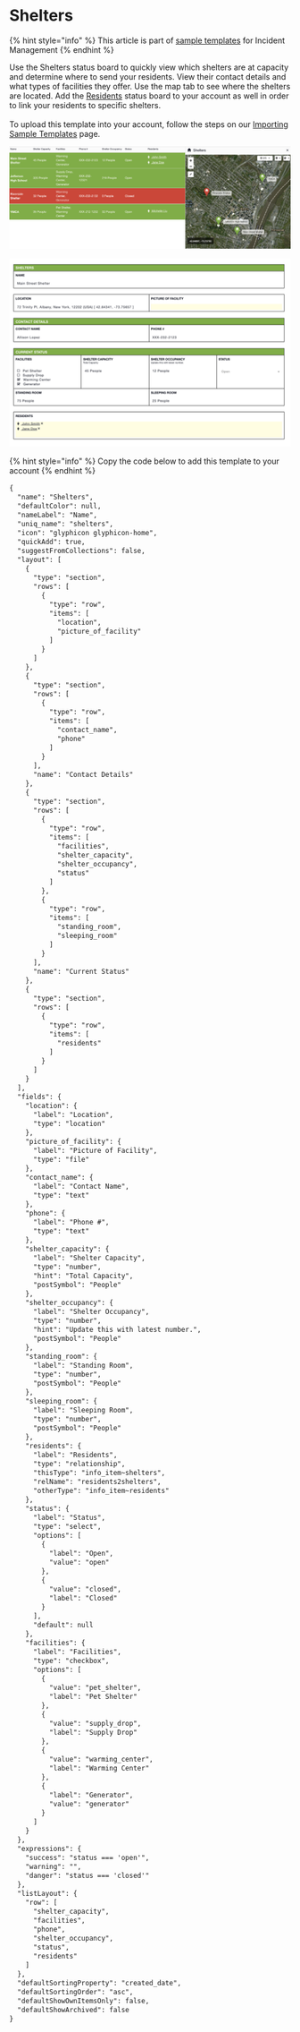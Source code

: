 # Shelters

{% hint style="info" %}
This article is part of [sample templates](../) for Incident Management
{% endhint %}

Use the Shelters status board to quickly view which shelters are at capacity and determine where to send your residents. View their contact details and what types of facilities they offer. Use the map tab to see where the shelters are located. Add the [Residents](residents.md) status board to your account as well in order to link your residents to specific shelters. \
\
To upload this template into your account, follow the steps on our [Importing Sample Templates](../importing-sample-templates.md) page.

![](<../../../.gitbook/assets/Screen Shot 2021-09-23 at 1.52.42 PM.png>)

![](<../../../.gitbook/assets/Screen Shot 2021-09-23 at 1.51.40 PM.png>)

{% hint style="info" %}
Copy the code below to add this template to your account
{% endhint %}

```
{
  "name": "Shelters",
  "defaultColor": null,
  "nameLabel": "Name",
  "uniq_name": "shelters",
  "icon": "glyphicon glyphicon-home",
  "quickAdd": true,
  "suggestFromCollections": false,
  "layout": [
    {
      "type": "section",
      "rows": [
        {
          "type": "row",
          "items": [
            "location",
            "picture_of_facility"
          ]
        }
      ]
    },
    {
      "type": "section",
      "rows": [
        {
          "type": "row",
          "items": [
            "contact_name",
            "phone"
          ]
        }
      ],
      "name": "Contact Details"
    },
    {
      "type": "section",
      "rows": [
        {
          "type": "row",
          "items": [
            "facilities",
            "shelter_capacity",
            "shelter_occupancy",
            "status"
          ]
        },
        {
          "type": "row",
          "items": [
            "standing_room",
            "sleeping_room"
          ]
        }
      ],
      "name": "Current Status"
    },
    {
      "type": "section",
      "rows": [
        {
          "type": "row",
          "items": [
            "residents"
          ]
        }
      ]
    }
  ],
  "fields": {
    "location": {
      "label": "Location",
      "type": "location"
    },
    "picture_of_facility": {
      "label": "Picture of Facility",
      "type": "file"
    },
    "contact_name": {
      "label": "Contact Name",
      "type": "text"
    },
    "phone": {
      "label": "Phone #",
      "type": "text"
    },
    "shelter_capacity": {
      "label": "Shelter Capacity",
      "type": "number",
      "hint": "Total Capacity",
      "postSymbol": "People"
    },
    "shelter_occupancy": {
      "label": "Shelter Occupancy",
      "type": "number",
      "hint": "Update this with latest number.",
      "postSymbol": "People"
    },
    "standing_room": {
      "label": "Standing Room",
      "type": "number",
      "postSymbol": "People"
    },
    "sleeping_room": {
      "label": "Sleeping Room",
      "type": "number",
      "postSymbol": "People"
    },
    "residents": {
      "label": "Residents",
      "type": "relationship",
      "thisType": "info_item~shelters",
      "relName": "residents2shelters",
      "otherType": "info_item~residents"
    },
    "status": {
      "label": "Status",
      "type": "select",
      "options": [
        {
          "label": "Open",
          "value": "open"
        },
        {
          "value": "closed",
          "label": "Closed"
        }
      ],
      "default": null
    },
    "facilities": {
      "label": "Facilities",
      "type": "checkbox",
      "options": [
        {
          "value": "pet_shelter",
          "label": "Pet Shelter"
        },
        {
          "value": "supply_drop",
          "label": "Supply Drop"
        },
        {
          "value": "warming_center",
          "label": "Warming Center"
        },
        {
          "label": "Generator",
          "value": "generator"
        }
      ]
    }
  },
  "expressions": {
    "success": "status === 'open'",
    "warning": "",
    "danger": "status === 'closed'"
  },
  "listLayout": {
    "row": [
      "shelter_capacity",
      "facilities",
      "phone",
      "shelter_occupancy",
      "status",
      "residents"
    ]
  },
  "defaultSortingProperty": "created_date",
  "defaultSortingOrder": "asc",
  "defaultShowOwnItemsOnly": false,
  "defaultShowArchived": false
}
```

